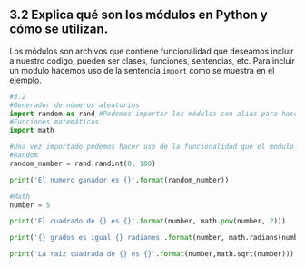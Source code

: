 ## 3.2 Explica qué son los módulos en Python y cómo se utilizan.
Los módulos son archivos que contiene funcionalidad que deseamos incluir a nuestro código, pueden ser clases, funciones, sentencias, etc.
Para incluir un modulo hacemos uso de la sentencia `import` como se muestra en el ejemplo.
```python
#3.2
#Generador de números aleatorios
import random as rand #Podemos importar los módulos con alias para hacer nuestro código mas legible
#Funciones matemáticas
import math

#Una vez importado podemos hacer uso de la funcionalidad que el modulo provee
#Random
random_number = rand.randint(0, 100)

print('El numero ganador es {}'.format(random_number))

#Math
number = 5

print('El cuadrado de {} es {}'.format(number, math.pow(number, 2)))

print('{} grados es igual {} radianes'.format(number, math.radians(number)))

print('La raíz cuadrada de {} es {}'.format(number,math.sqrt(number)))
```
